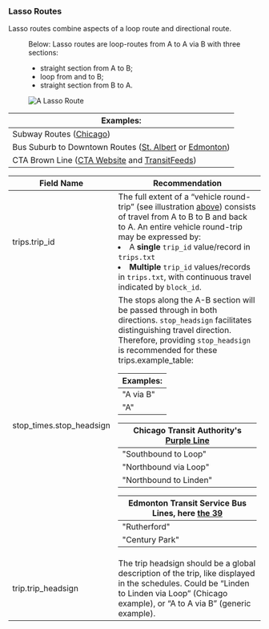 ### Lasso Routes

Lasso routes combine aspects of a loop route and directional route.

<figure id="lasso-route-fig">
  <figcaption>Below: Lasso routes are loop-routes from A to A via B with three sections:<br>
    <ul>
      <li>straight section from A to B;</li>
      <li>loop from and to B;</li>
      <li>straight section from B to A.</li>
    </ul>
  </figcaption>
  <img style="max-width: 30%" src="{{ "/best-practices/images/lasso-route.svg" | prepend: site.baseurl }}" alt="A Lasso Route">
</figure>

| Examples: |
| -------- |
| Subway Routes ([Chicago](http://www.transitchicago.com/assets/1/maps/L_Map_March_2016_s_lite.pdf)) |
| Bus Suburb to Downtown Routes ([St. Albert](https://stalbert.ca/uploads/PDF-infosheets/RideGuide-201-207_Revised_Oct_2017.pdf) or [Edmonton](http://webdocs.edmonton.ca/transit/route_schedules_and_maps/future/RT039.pdf)) |
| CTA Brown Line ([CTA Website](http://www.transitchicago.com/brownline/) and [TransitFeeds](https://transitfeeds.com/p/chicago-transit-authority/165/latest/route/Brn)) |

| Field Name | Recommendation |
| --- | --- |
| trips.trip_id | The full extent of a “vehicle round-trip” (see illustration [above](#lasso-route-fig)) consists of travel from A to B to B and back to A. An entire vehicle round-trip may be expressed by: <li>A __single__ `trip_id` value/record in `trips.txt`</li><li>__Multiple__ `trip_id` values/records in `trips.txt`, with continuous travel indicated by `block_id`.</li> |
| stop_times.stop_headsign | The stops along the A-B section will be passed through in both directions. `stop_headsign` facilitates distinguishing travel direction. Therefore, providing `stop_headsign` is recommended for these trips.example_table: <table class="example"><thead>  <tr><th>Examples:</th></tr></thead><tbody><tr><td>"A via B"</td></tr><tr><td>"A"</td></tr></tbody></table><table class="example"><thead><tr><th>Chicago Transit Authority's <a href="http://www.transitchicago.com/purpleline/">Purple Line</a></th></tr></thead><tbody><tr><td>"Southbound to Loop"</td></tr><tr><td>"Northbound via Loop"</td></tr><tr><td>"Northbound to Linden"</td></tr></tbody></table><table class="example"><thead><tr><th>Edmonton Transit Service Bus Lines, here <a href="http://webdocs.edmonton.ca/transit/route_schedules_and_maps/future/RT039.pdf">the 39</a></th></tr></thead><tbody><tr><td>"Rutherford"</td></tr><tr><td>"Century Park"</td></tr></tbody></table>
| trip.trip_headsign | The trip headsign should be a global description of the trip, like displayed in the schedules. Could be “Linden to Linden via Loop” (Chicago example), or “A to A via B” (generic example). |
